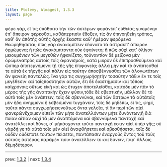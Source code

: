 ```yaml
---
title: Ptolemy, Almagest, 1.3.3
layout: page
---
```


φέρε γάρ, εἴ τις ὑπόθοιτο τὴν τῶν ἀστέρων φορὰνἐπ' εὐθείας γινομένην ἐπ' ἄπειρον φέρεσθαι, καθάπερτισὶν ἔδοξεν, τίς ἂν ἐπινοηθείη τρόπος, καθ' ὃν ἀπὸτῆς αὐτῆς ἀρχῆς ἕκαστα καθ' ἡμέραν φερόμενα θεωρηθήσεται; πῶς γὰρ ἀνακάμπτειν ἐδύνατο τὰ ἄστραἐπ' ἄπειρον ὁρμώμενα; ἢ πῶς ἀνακάμπτοντα οὐκ ἐφαίνετο; ἢ πῶς οὐχὶ κατ' ὀλίγον μειουμένων τῶν μεγεθῶν ἠφανίζετο, τοὐναντίον δὲ μείζονα μὲν ὁρώμεναπρὸς αὐτοῖς τοῖς ἀφανισμοῖς, κατὰ μικρὸν δὲ ἐπιπροσθούμενα καὶ ὥσπερ ἀποτεμνόμενα τῇ τῆς γῆς ἐπιφανείᾳ; ἀλλὰ μὴν καὶ τὸ ἀνάπτεσθαί τε αὐτὰ ἐκ τῆςγῆς καὶ πάλιν εἰς ταύτην ἀποσβέννυσθαι τῶν ἀλογωτάτων ἂν φανείη παντελῶς. ἵνα γάρ τις συγχωρήσῃτὴν τοσαύτην τάξιν ἔν τε τοῖς μεγέθεσιν καὶ ταῖςποσότησιν αὐτῶν, ἔτι δὲ διαστήμασιν καὶ τόποις καὶχρόνοις οὕτως εἰκῇ καὶ ὡς ἔτυχεν ἀποτελεῖσθαι, καὶτόδε μὲν πᾶν τὸ μέρος τῆς γῆς ἀναπτικὴν ἔχειν φύσιν,τόδε δὲ σβεστικήν, μᾶλλον δὲ τὸ αὐτὸ τοῖς μὲν ἀνάπτειν, τοῖς δὲ σβεννύναι, καὶ τῶν ἄστρων τὰ αὐτὰτοῖς μὲν ἤδη ἀνημμένα ἢ ἐσβεσμένα τυγχάνειν, τοῖς δὲ μηδέπω, εἴ τις, φημί, ταῦτα πάντα συγχωρήσειενοὕτως ὄντα γελοῖα, τί ἂν περὶ τῶν αἰεὶ φανερῶνἔχοιμεν εἰπεῖν τῶν μήτε ἀνατελλόντων μήτε δυνόντων;ἢ διὰ ποίαν αἰτίαν οὐχὶ τὰ μὲν ἀναπτόμενα καὶ σβεννύμενα πανταχῆ καὶ ἀνατέλλει καὶ δύνει, αʹ μὴπάσχοντα τοῦτο πανταχῆ ἐστιν αἰεὶ ὑπὲρ γῆς; οὐ γὰρδή γε τὰ αὐτὰ τοῖς μὲν αἰεὶ ἀναφθήσεται καὶ σβεσθήσεται, τοῖς δὲ οὐδὲν οὐδέποτε τούτων πείσεται, παντάπασιν ἐναργοῦς ὄντος τοῦ τοὺς αὐτοὺς ἀστέρας παρὰμέν τισιν ἀνατέλλειν τε καὶ δύνειν, παρ' ἄλλοις δὲμηδέτερον.

---

prev: [1.3.2](../1.3.2/) | next: [1.3.4](../1.3.4/)

